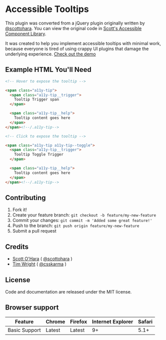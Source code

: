 # Accessible Tooltips

This plugin was converted from a jQuery plugin originally written by [@scottohara](https://github.com/scottaohara/). You can view the original code in [Scott's Accessible Component Library](https://github.com/scottaohara/accessible-components).

It was created to help you implement accessible tooltips with minimal work, because everyone is tired of using crappy UI plugins that damage the underlying experience. [Check out the demo](https://timwright12.github.io/a11y-tooltips/)

## Example HTML You'll Need

```html
<!-- Hover to expose the tooltip -->

<span class="a11y-tip">
  <span class="a11y-tip__trigger">
    Tooltip Trigger span
  </span>

  <span class="a11y-tip__help">
    Tooltip content goes here
  </span>
</span><!--/.a11y-tip-->

<!-- Click to expose the tooltip -->

<span class="a11y-tip a11y-tip--toggle">
  <span class="a11y-tip__trigger">
    Tooltip Toggle Trigger
  </span>

  <span class="a11y-tip__help">
    Tooltip content goes here
  </span>
</span><!--/.a11y-tip-->
```

## Contributing

1. Fork it!
2. Create your feature branch: `git checkout -b feature/my-new-feature`
3. Commit your changes: `git commit -m 'Added some great feature!'`
4. Push to the branch: `git push origin feature/my-new-feature`
5. Submit a pull request

## Credits

- [Scott O'Hara](https://github.com/scottaohara/) ( [@scottohara](https://twitter.com/scottohara) )
- [Tim Wright](http://github.com/timwright12) ( [@csskarma](http://twitter.com/csskarma) )

## License

Code and documentation are released under the MIT license.

## Browser support

| Feature       | Chrome | Firefox | Internet Explorer | Safari |
|---------------|--------|---------|-------------------|--------|
| Basic Support | Latest | Latest  | 9+                | 5.1+   |

